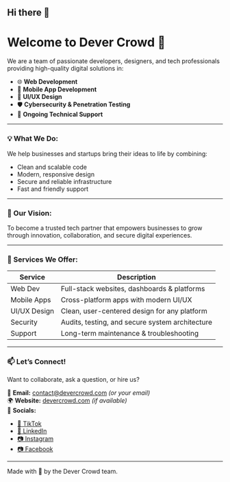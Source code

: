 ## Hi there 👋

# Welcome to Dever Crowd 👋

We are a team of passionate developers, designers, and tech professionals providing high-quality digital solutions in:

- 🌐 **Web Development**
- 📱 **Mobile App Development**
- 🎨 **UI/UX Design**
- 🛡️ **Cybersecurity & Penetration Testing**
- 🤝 **Ongoing Technical Support**

---

### 💡 What We Do:
We help businesses and startups bring their ideas to life by combining:
- Clean and scalable code
- Modern, responsive design
- Secure and reliable infrastructure
- Fast and friendly support

---

### 🚀 Our Vision:
To become a trusted tech partner that empowers businesses to grow through innovation, collaboration, and secure digital experiences.

---

### 🔧 Services We Offer:
| Service        | Description                                     |
|----------------|-------------------------------------------------|
| Web Dev        | Full-stack websites, dashboards & platforms     |
| Mobile Apps    | Cross-platform apps with modern UI/UX           |
| UI/UX Design   | Clean, user-centered design for any platform    |
| Security       | Audits, testing, and secure system architecture |
| Support        | Long-term maintenance & troubleshooting         |

---

### 📫 Let’s Connect!
Want to collaborate, ask a question, or hire us?

📧 **Email:** contact@devercrowd.com *(or your email)*  
🌍 **Website:** [devercrowd.com](https://devercrowd.com) *(if available)*  
💬 **Socials:**  
- [🎥 TikTok](https://www.tiktok.com/@devercrowd.com)  
- [💼 LinkedIn](https://www.linkedin.com/company/devercrowd/)  
- [📷 Instagram](https://www.instagram.com/devercrowd/)
- [📷 Facebook](https://www.facebook.com/profile.php?id=61577937253222)
---

Made with 💙 by the Dever Crowd team.
